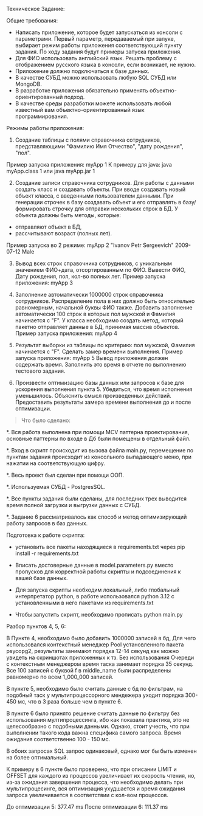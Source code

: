 Техническое Задание:

Общие требования:

- Написать приложение, которое будет запускаться из консоли с параметрами. Первый параметр, передаваемый при запуке,
  выбирает режим работы приложения соответствующий пункту задания. По ходу задания будут примеры запуска приложения.
- Для ФИО использовать английский язык. Решать проблему с отображением русского языка в консоли, если возникает, не
  нужно.
- Приложение должно подключаться к базе данных.
- В качестве СУБД можно использовать любую SQL СУБД или MongoDB.
- В разработке приложения обязательно применять объектно-ориентированный подход.
- В качестве среды разработки можете использовать любой известный вам объектно-ориентированный язык программирования.

Режимы работы приложения:

1. Создание таблицы с полями справочника сотрудников, представляющими "Фамилию Имя Отчество", "дату рождения", "пол".

Пример запуска приложения:
myApp 1
К примеру для java:
java myApp.class 1 или java myApp.jar 1

2. Создание записи справочника сотрудников.
   Для работы с данными создать класс и создавать объекты. При вводе создавать новый объект класса, с введенными
   пользователем данными.
   При генерации строчек в базу создавать объект и его отправлять в базу/формировать строчку для отправки нескольких
   строк в БД.
   У объекта должны быть методы, которые:

- отправляют объект в БД,
- рассчитывают возраст (полных лет).

Пример запуска во 2 режиме:
myApp 2 "Ivanov Petr Sergeevich" 2009-07-12 Male

3. Вывод всех строк справочника сотрудников, с уникальным значением ФИО+дата, отсортированным по ФИО. Вывести ФИО, Дату
   рождения, пол, кол-во полных лет.
   Пример запуска приложения:
   myApp 3

4. Заполнение автоматически 1000000 строк справочника сотрудников. Распределение пола в них должно быть относительно
   равномерным, начальной буквы ФИО также. Добавить заполнение автоматически 100 строк в которых пол мужской и Фамилия
   начинается с "F".
   У класса необходимо создать метод, который пакетно отправляет данные в БД, принимая массив объектов.
   Пример запуска приложения:
   myApp 4

5. Результат выборки из таблицы по критерию: пол мужской, Фамилия начинается с "F". Сделать замер времени выполнения.
   Пример запуска приложения:
   myApp 5
   Вывод приложения должен содержать время. Заполнить это время в отчете по выполнению тестового задания.

6. Произвести оптимизацию базы данных или запросов к базе для ускорения выполнения пункта 5. Убедиться, что время
   исполнения уменьшилось. Объяснить смысл произведенных действий. Предоставить результаты замера времени выполнения до
   и после оптимизации.

> Что было сделано:

*. Вся работа выполнена при помощи MCV паттерна проектирования, основные паттерны по входе в Дб были помещены в
отдельный файл.

*. Вход в скрипт происходит из вызова файла main.py, перемещение по пунктам задания происходит из консольного
выпадающего меню,
при нажатии на соответствующую цифру.

*. Весь проект был сделан при помощи ООП.

*. Используемая СУБД - PostgresSQL.

*. Все пункты задания были сделаны, для последних трех выводится время полной загрузки и выгрузки данных с СУБД.

*. Задание 6 рассматривалось как способ и метод оптимизирующий работу запросов в баз данных.

Подготовка к работе скрипта:

- установить все пакеты находящиеся в requirements.txt через pip install -r requirements.txt

- Вписать достоверные данные в model.parameters.py вместо пропусков для корректной работы скрипты и подсоединения к
  вашей базе данных.

- Для запуска скрипты необходим локальный, либо глобальный интерпретатор python, в работе использовался python 3.12 с
  установленными в него пакетами из requirements.txt

- Чтобы запустить скрипт, необходимо прописать python main.py

Разбор пунктов 4, 5, 6:

В Пункте 4, необходимо было добавить 1000000 записей в бд, Для чего использовался контекстный менеджер Pool
установленного
пакета psycopg2, результаты занимают порядка 12-14 секунд как можно увидеть на скриншотах приложенных к тз.
Без использования Очереди с контекстным менеджером время таска занимает порядка 35 секунд.
Все 100 записей с буквой f в middle_name были распределены равномерно по всем 1_000_000 записей.

В пункте 5, необходимо было считать данные с бд по фильтрам, на подобный таск у мультипроцессорного мендежера уходит
порядка 300-450 мс, что в 3 раза больше чем в пункте 6.

В пункте 6 было принято решение считать данные по фильтру без использования мултипроцессинга, ибо как показала практика,
это не целесообразно с подобными данными. Однако, стоит учесть, что при выполнении такого кода важна специфика самого
запроса. Время ожидания соответственно 100 - 150 мс.

В обоих запросах SQL запрос одинаковый, однако мог бы быть изменен на более оптимальный.

К примеру в 6 пункте было проверено, что при описании LIMIT и OFFSET для каждого из процессов увеличивает их скорость
чтения, но, из-за ожидания завершения процесса, что необходимо делать при мультипроцесинге, вся оптимизация ухудшается и
время ожидания запроса увеличивается в соответствии с кол-вом процессов.

До оптимизации 5: 377.47 ms
После оптимизации 6: 111.37 ms
